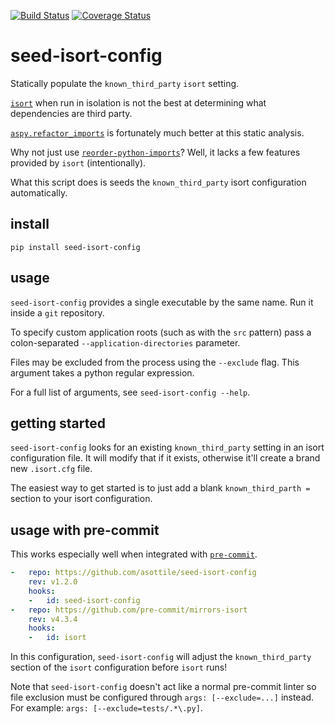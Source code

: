 [![Build Status](https://travis-ci.org/asottile/seed-isort-config.svg?branch=master)](https://travis-ci.org/asottile/seed-isort-config)
[![Coverage Status](https://coveralls.io/repos/github/asottile/seed-isort-config/badge.svg?branch=master)](https://coveralls.io/github/asottile/seed-isort-config?branch=master)

seed-isort-config
=================

Statically populate the `known_third_party` `isort` setting.

[`isort`][isort] when run in isolation is not the best at determining what
dependencies are third party.

[`aspy.refactor_imports`][aspy.refactor_imports] is fortunately much better at
this static analysis.

Why not just use [`reorder-python-imports`][reorder_python_imports]?  Well, it
lacks a few features provided by `isort` (intentionally).

What this script does is seeds the `known_third_party` isort configuration
automatically.

## install

`pip install seed-isort-config`

## usage

`seed-isort-config` provides a single executable by the same name.  Run it
inside a `git` repository.

To specify custom application roots (such as with the `src` pattern) pass a
colon-separated `--application-directories` parameter.

Files may be excluded from the process using the `--exclude` flag.
This argument takes a python regular expression.

For a full list of arguments, see `seed-isort-config --help`.

## getting started

`seed-isort-config` looks for an existing `known_third_party` setting in an
isort configuration file.  It will modify that if it exists, otherwise it'll
create a brand new `.isort.cfg` file.

The easiest way to get started is to just add a blank `known_third_parth =`
section to your isort configuration.

## usage with pre-commit

This works especially well when integrated with [`pre-commit`][pre-commit].


```yaml
-   repo: https://github.com/asottile/seed-isort-config
    rev: v1.2.0
    hooks:
    -   id: seed-isort-config
-   repo: https://github.com/pre-commit/mirrors-isort
    rev: v4.3.4
    hooks:
    -   id: isort
```

In this configuration, `seed-isort-config` will adjust the `known_third_party`
section of the `isort` configuration before `isort` runs!

Note that `seed-isort-config` doesn't act like a normal pre-commit linter so
file exclusion must be configured through `args: [--exclude=...]` instead.
For example: `args: [--exclude=tests/.*\.py]`.

[isort]: https://github.com/timothycrosley/isort
[aspy.refactor_imports]: https://github.com/asottile/aspy.refactor_imports
[reorder_python_imports]: https://github.com/asottile/reorder_python_imports
[pre-commit]: https://github.com/pre-commit/pre-commit
